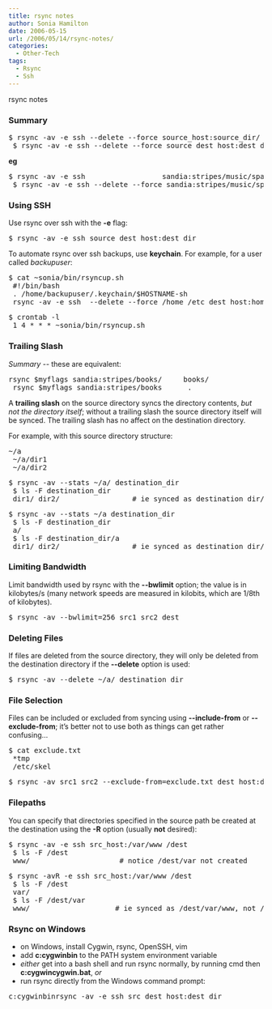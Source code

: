 ```yaml
---
title: rsync notes
author: Sonia Hamilton
date: 2006-05-15
url: /2006/05/14/rsync-notes/
categories:
  - Other-Tech
tags:
  - Rsync
  - Ssh
---
```

rsync notes
<!--more-->
### Summary

<pre>$ rsync -av -e ssh --delete --force source_host:source_dir/ dest_dir
 $ rsync -av -e ssh --delete --force source dest_host:dest_dir/</pre>

**eg**

<pre>$ rsync -av -e ssh                  sandia:stripes/music/spanish-french/ spanish-french/
 $ rsync -av -e ssh --delete --force sandia:stripes/music/spanish-french/ spanish-french/</pre>

### Using SSH

Use rsync over ssh with the **-e** flag:

<pre>$ rsync -av -e ssh source dest_host:dest_dir</pre>

To automate rsync over ssh backups, use **keychain**. For example, for a user called *backupuser*:

<pre>$ cat ~sonia/bin/rsyncup.sh
 #!/bin/bash
 . /home/backupuser/.keychain/$HOSTNAME-sh
 rsync -av -e ssh  --delete --force /home /etc dest_host:home-etc-backup/</pre>

<pre>$ crontab -l
 1 4 * * * ~sonia/bin/rsyncup.sh</pre>

### Trailing Slash

*Summary* -- these are equivalent:

<pre>rsync $myflags sandia:stripes/books/     books/
 rsync $myflags sandia:stripes/books      .</pre>

A **trailing slash** on the source directory syncs the directory contents, *but not the directory itself*; without a trailing slash the source directory itself will be synced. The trailing slash has no affect on the destination directory.

For example, with this source directory structure:

<pre>~/a
 ~/a/dir1
 ~/a/dir2</pre>

<pre>$ rsync -av --stats ~/a/ destination_dir
 $ ls -F destination_dir
 dir1/ dir2/                 # ie synced as destination_dir/dir1</pre>

<pre>$ rsync -av --stats ~/a destination_dir
 $ ls -F destination_dir
 a/
 $ ls -F destination_dir/a
 dir1/ dir2/                 # ie synced as destination_dir/a/dir1</pre>

### Limiting Bandwidth

Limit bandwidth used by rsync with the **--bwlimit** option; the value is in kilobytes/s (many network speeds are measured in kilobits, which are 1/8th of kilobytes).

<pre>$ rsync -av --bwlimit=256 src1 src2 dest</pre>

### Deleting Files

If files are deleted from the source directory, they will only be deleted from the destination directory if the **--delete** option is used:

<pre>$ rsync -av --delete ~/a/ destination_dir</pre>

### File Selection

Files can be included or excluded from syncing using **--include-from** or **--exclude-from**; it&#8217;s better not to use both as things can get rather confusing&#8230;

<pre>$ cat exclude.txt
 *tmp
 /etc/skel</pre>

<pre>$ rsync -av src1 src2 --exclude-from=exclude.txt dest_host:dest_dir</pre>

### Filepaths

You can specify that directories specified in the source path be created at the destination using the **-R** option (usually **not** desired):

<pre>$ rsync -av -e ssh src_host:/var/www /dest
 $ ls -F /dest
 www/                     # notice /dest/var not created</pre>

<pre>$ rsync -avR -e ssh src_host:/var/www /dest
 $ ls -F /dest
 var/
 $ ls -F /dest/var
 www/                    # ie synced as /dest/var/www, not /dest/www</pre>

### Rsync on Windows

  * on Windows, install Cygwin, rsync, OpenSSH, vim
  * add **c:cygwinbin** to the PATH system environment variable
  * *either* get into a bash shell and run rsync normally, by running cmd then **c:cygwincygwin.bat**, *or*
  * run rsync directly from the Windows command prompt:

<pre>c:cygwinbinrsync -av -e ssh src dest_host:dest_dir</pre>
